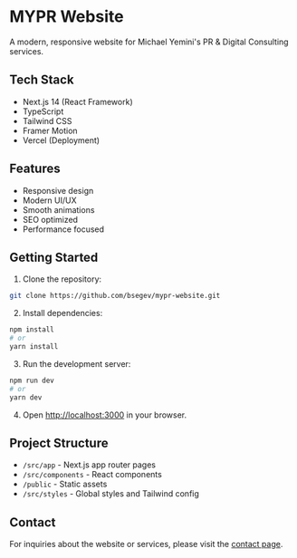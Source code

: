 # MYPR Website

A modern, responsive website for Michael Yemini's PR & Digital Consulting services.

## Tech Stack

- Next.js 14 (React Framework)
- TypeScript
- Tailwind CSS
- Framer Motion
- Vercel (Deployment)

## Features

- Responsive design
- Modern UI/UX
- Smooth animations
- SEO optimized
- Performance focused

## Getting Started

1. Clone the repository:
```bash
git clone https://github.com/bsegev/mypr-website.git
```

2. Install dependencies:
```bash
npm install
# or
yarn install
```

3. Run the development server:
```bash
npm run dev
# or
yarn dev
```

4. Open [http://localhost:3000](http://localhost:3000) in your browser.

## Project Structure

- `/src/app` - Next.js app router pages
- `/src/components` - React components
- `/public` - Static assets
- `/src/styles` - Global styles and Tailwind config

## Contact

For inquiries about the website or services, please visit the [contact page](https://mypr-website.vercel.app/contact).
